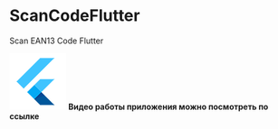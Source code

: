 # ScanCodeFlutter
Scan EAN13 Code Flutter

[![ссылка на видео](logo2.png)](https://youtu.be/JcDlbNT4p2g)
__Видео работы
приложения можно
посмотреть по ссылке__

